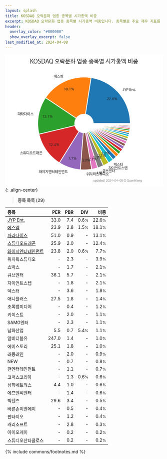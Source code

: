 ```yaml
---
layout: splash
title: KOSDAQ 오락문화 업종 종목별 시가총액 비중
excerpt: KOSDAQ 오락문화 업종 종목별 시가총액 비중입니다. 종목별로 주요 재무 지표를 함께 표시합니다.
header:
  overlay_color: "#800000"
  show_overlay_excerpt: false
last_modified_at: 2024-04-08
---
```



![KOSDAQ 오락문화 업종 종목별 시가총액 비중](/stats/sector/images/kosdaq_업종_오락문화_종목.png){: .align-center}


> **종목 목록 (29)**<a id="list"></a>

| **종목** | **PER** | **PBR** | **DIV** | **비중** |
| :------- | ------: | ------: | ------: | -------: |
| [JYP Ent.](/035900/) | 33.0 | 7.4 | 0.6<small>%</small> | 22.6<small>%</small> |
| [에스엠](/041510/) | 23.9 | 2.8 | 1.5<small>%</small> | 18.1<small>%</small> |
| [파라다이스](/034230/) | 51.0 | 0.9 | - | 13.1<small>%</small> |
| [스튜디오드래곤](/253450/) | 25.9 | 2.0 | - | 12.4<small>%</small> |
| [와이지엔터테인먼트](/122870/) | 23.8 | 2.0 | 0.6<small>%</small> | 7.7<small>%</small> |
| 위지윅스튜디오 | - | 2.3 | - | 3.9<small>%</small> |
| 쇼박스 | - | 1.7 | - | 2.1<small>%</small> |
| 큐브엔터 | 36.1 | 5.7 | - | 2.1<small>%</small> |
| 자이언트스텝 | - | 1.8 | - | 2.1<small>%</small> |
| 덱스터 | - | 3.6 | - | 1.8<small>%</small> |
| 애니플러스 | 27.5 | 1.8 | - | 1.4<small>%</small> |
| 초록뱀미디어 | - | 0.4 | - | 1.2<small>%</small> |
| 키이스트 | - | 2.0 | - | 1.1<small>%</small> |
| SAMG엔터 | - | 2.3 | - | 1.1<small>%</small> |
| 남화산업 | 5.5 | 0.7 | 5.4<small>%</small> | 1.1<small>%</small> |
| 알비더블유 | 247.0 | 1.4 | - | 1.0<small>%</small> |
| 에이스토리 | 25.1 | 1.8 | - | 1.0<small>%</small> |
| 래몽래인 | - | 2.0 | - | 0.9<small>%</small> |
| NEW | - | 0.7 | - | 0.8<small>%</small> |
| 팬엔터테인먼트 | - | 1.1 | - | 0.7<small>%</small> |
| 코퍼스코리아 | - | 1.3 | 0.6<small>%</small> | 0.6<small>%</small> |
| 삼화네트웍스 | 4.4 | 1.0 | - | 0.6<small>%</small> |
| 에프엔씨엔터 | - | 1.4 | - | 0.6<small>%</small> |
| 빅텐츠 | 29.6 | 3.4 | - | 0.5<small>%</small> |
| 바른손이앤에이 | - | 0.5 | - | 0.4<small>%</small> |
| 판타지오 | - | 1.2 | - | 0.4<small>%</small> |
| 캐리소프트 | - | 2.8 | - | 0.3<small>%</small> |
| 아이오케이 | - | 0.2 | - | 0.2<small>%</small> |
| 스튜디오산타클로스 | - | 0.2 | - | 0.2<small>%</small> |

{% include commons/footnotes.md %}